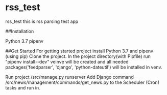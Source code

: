 # rss_test

rss_test this is rss parsing test app 

##Installation

Python 3.7
pipenv 

##Get Started
For getting started project install Python 3.7 and pipenv (using pip)
Clone the project. In the project directory(with Pipfile) run "pipenv install--dev" veinve will be created
and all needed packages('feedparser', 'django', 'python-dateutil') will be installed in venv.

Run project /src/manage.py runserver
Add Django command /src/news/management/commands/get_news.py to the Scheduler (Cron) tasks and run in.
